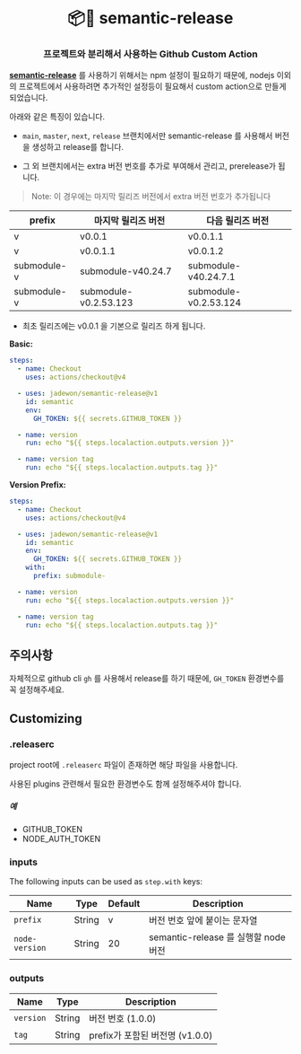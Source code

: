 <h1 align="center" style="border-bottom: none;">📦🚀 semantic-release</h1>
<h3 align="center">프로젝트와 분리해서 사용하는 Github Custom Action</h3>

**[semantic-release](https://github.com/semantic-release/semantic-release)** 를 사용하기 위해서는 npm 설정이 필요하기 때문에, nodejs 이외의 프로젝트에서 사용하려면 추가적인 설정등이 필요해서 custom action으로 만들게 되었습니다.

아래와 같은 특징이 있습니다.
- `main`, `master`, `next`, `release` 브랜치에서만 semantic-release 를 사용해서 버전을 생성하고 release를 합니다.

- 그 외 브랜치에서는 extra 버전 번호를 추가로 부여해서 관리고, prerelease가 됩니다.
> Note: 이 경우에는 마지막 릴리즈 버전에서 extra 버전 번호가 추가됩니다

| prefix | 마지막 릴리즈 버전  | 다음 릴리즈 버전 |
|-|-|-|
| v | v0.0.1 | v0.0.1.1 |
| v | v0.0.1.1 | v0.0.1.2 |
| submodule-v | submodule-v40.24.7 | submodule-v40.24.7.1 |
| submodule-v | submodule-v0.2.53.123 | submodule-v0.2.53.124 |

- 최초 릴리즈에는 v0.0.1 을 기본으로 릴리즈 하게 됩니다.

**Basic:**

```yaml
steps:
  - name: Checkout
    uses: actions/checkout@v4

  - uses: jadewon/semantic-release@v1
    id: semantic
    env:
      GH_TOKEN: ${{ secrets.GITHUB_TOKEN }}

  - name: version
    run: echo "${{ steps.localaction.outputs.version }}"

  - name: version tag
    run: echo "${{ steps.localaction.outputs.tag }}"
```


**Version Prefix:**

```yaml
steps:
  - name: Checkout
    uses: actions/checkout@v4

  - uses: jadewon/semantic-release@v1
    id: semantic
    env:
      GH_TOKEN: ${{ secrets.GITHUB_TOKEN }}
    with:
      prefix: submodule-

  - name: version
    run: echo "${{ steps.localaction.outputs.version }}"

  - name: version tag
    run: echo "${{ steps.localaction.outputs.tag }}"
```


## 주의사항
자체적으로 github cli `gh` 를 사용해서 release를 하기 때문에,
`GH_TOKEN` 환경변수를 꼭 설정해주세요.

## Customizing

### .releaserc
project root에 `.releaserc` 파일이 존재하면 해당 파일을 사용합니다.

사용된 plugins 관련해서 필요한 환경변수도 함께 설정해주셔야 합니다.

##### 예
- GITHUB_TOKEN
- NODE_AUTH_TOKEN

### inputs

The following inputs can be used as `step.with` keys:

| Name       | Type   | Default | Description                                                                   |
|------------|--------|---------|-------------------------------------------------------------------------------|
| `prefix` | String | v        | 버전 번호 앞에 붙이는 문자열 |
| `node-version` | String | 20        | semantic-release 를 실행할 node 버전 |

### outputs

| Name       | Type   | Description  |
|------------|--------|---------|
| `version` | String | 버전 번호 (1.0.0) |
| `tag` | String | prefix가 포함된 버전명 (v1.0.0) |
